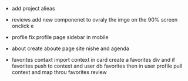 
* add project alieas

* reviews
   add new componenet to ovraly the imge on the 90% screen onclick e

* profile
fix profile page sidebar in mobile 

* about
create aboute page 
site nishe and agenda 

 * favorites contaxt 
   import context in card create a favorites div and if favorites push to context and user db favorites 
   then in user profile pull context and map throu favorites review

